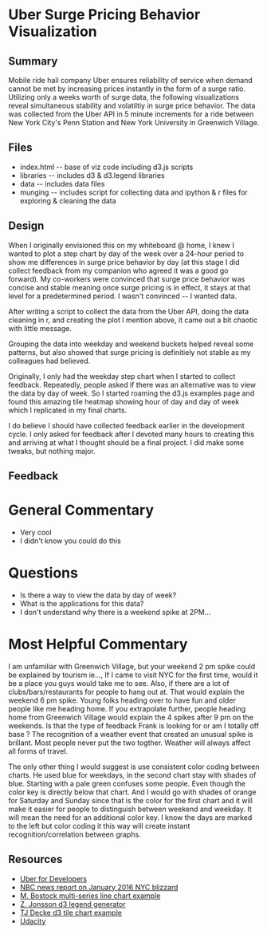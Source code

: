 Uber Surge Pricing Behavior Visualization
=========================================

Summary
-------
Mobile ride hail company Uber ensures reliability of service when demand cannot be met by increasing prices instantly in the form of a surge ratio. Utilizing only a weeks worth of surge data, the following visualizations reveal simultaneous stability and volatiltiy in surge price behavior. The data was collected from the Uber API in 5 minute increments for a ride between New York City's Penn Station and New York University in Greenwich Village.

Files
-----
* index.html -- base of viz code including d3.js scripts
* libraries -- includes d3 & d3.legend libraries
* data -- includes data files
* munging -- includes script for collecting data and ipython & r files for exploring & cleaning the data

Design
------
When I originally envisioned this on my whiteboard @ home, I knew I wanted to plot a step chart by day of the week over a 24-hour period to show me differences in surge price behavior by day (at this stage I did collect feedback from my companion who agreed it was a good go forward). My co-workers were convinced that surge price behavior was concise and stable meaning once surge pricing is in effect, it stays at that level for a predetermined period. I wasn't convinced -- I wanted data. 

After writing a script to collect the data from the Uber API, doing the data cleaning in r, and creating the plot I mention above, it came out a bit chaotic with little message.

Grouping the data into weekday and weekend buckets helped reveal some patterns, but also showed that surge pricing is definitiely not stable as my colleagues had believed. 

Originally, I only had the weekday step chart when I started to collect feedback. Repeatedly, people asked if there was an alternative was to view the data by day of week. So I started roaming the d3.js examples page and found this amazing tile heatmap showing hour of day and day of week which I replicated in my final charts.

I do believe I should have collected feedback earlier in the development cycle. I only asked for feedback after I devoted many hours to creating this and arriving at what I thought should be a final project. I did make some tweaks, but nothing major. 

Feedback
--------
# General Commentary
* Very cool
* I didn't know you could do this

# Questions
* Is there a way to view the data by day of week?
* What is the applications for this data?
* I don't understand why there is a weekend spike at 2PM...

# Most Helpful Commentary
I am unfamiliar with Greenwich Village, but your weekend 2 pm spike could be explained by tourism ie..., If I came to visit NYC for the first time, would it be a place you guys would take me to see. Also, if there are a lot of clubs/bars/restaurants for people to hang out at. That would explain the weekend 6 pm spike. Young folks heading over to have fun and older people like me heading home. If you extrapolate further, people heading home from Greenwich Village would explain the 4 spikes after 9 pm on the weekends. Is that the type of feedback Frank is looking for or am I totally off base ? The recognition of a weather event that created an unusual spike is brillant. Most people never put the two togther. Weather will always affect all forms of travel.

The only other thing I would suggest is use consistent color coding between charts. He used blue for weekdays, in the second chart stay with shades of blue. Starting with a pale green confuses some people. Even though the color key is directly below that chart. And I would go with shades of orange for Saturday and Sunday since that is the color for the first chart and it will make it easier for people to distinguish between weekend and weekday. It will mean the need for an additional color key. I know the days are marked to the left but color coding it this way will create instant recognition/correlation between graphs.

Resources
---------
* [Uber for Developers](https://developer.uber.com/)
* [NBC news report on January 2016 NYC blizzard](http://www.nbcnewyork.com/news/local/NYC-2016-Blizzard-Record-Snowfall-Historic-Snowstorm-Shuts-Down-Transit-Travel-Ban-Plows-366340361.html)
* [M. Bostock multi-series line chart example](http://bl.ocks.org/mbostock/3884955)
* [Z. Jonsson d3 legend generator](https://gist.github.com/ZJONSSON/3918369)
* [TJ Decke d3 tile chart example](http://bl.ocks.org/tjdecke/5558084)
* [Udacity](https://www.udacity.com)
